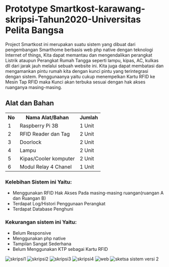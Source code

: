 # Prototype Smartkost-karawang-skripsi-Tahun2020-Universitas Pelita Bangsa

<p>Project Smartkost ini merupakan suatu sistem yang dibuat dari pengembangan Smarthome berbasis web php native dengan teknologi Internet of things, Kita dapat memantau dan mengendalikan perangkat Listrik ataupun Perangkat Rumah Tangga seperti lampu, kipas, AC, kulkas dll dari jarak jauh melalui sebuah website ini. Kita juga dapat membatasi dan mengamankan pintu rumah kita dengan kunci pintu yang terintegrasi dengan sistem. Penggunaanya yaitu cukup menempelkan Kartu RFID ke Mesin Tap RFID maka Kunci akan terbuka sesuai dengan hak akses ruanganya masing-masing.</p>
<h2>Alat dan Bahan</h2>

<table>
  <tr>
    <th>No</th>
    <th>Nama Alat/Bahan</th>
    <th>Jumlah</th>
  </tr>
  <tr>
    <td>1</td>
    <td>Raspberry Pi 3B</td>
    <td>1 Unit</td>
  </tr>
  <tr>
    <td>2</td>
    <td>RFID Reader dan Tag</td>
    <td>2 Unit</td>
  </tr>
  <tr>
    <td>3</td>
    <td>Doorlock</td>
    <td>2 Unit</td>
  </tr>
  <tr>
    <td>4</td>
    <td>Lampu</td>
    <td>2 Unit</td>
  </tr>
  <tr>
    <td>5</td>
    <td>Kipas/Cooler komputer</td>
    <td>2 Unit</td>
  </tr>
  <tr>
    <td>6</td>
    <td>Modul Relay 4 Chanel</td>
    <td>1 Unit</td>
  </tr>
</table>

 <h3>Kelebihan Sistem ini Yaitu:</h3>
<ul>
  <li>Menggunakan RFID Hak Akses Pada masing-masing ruangan(ruangan A dan Ruangan B)</li>
  <li>Terdapat Log/Histori Penggunaan Perangkat</li>
  <li>Terdapat Database Penghuni</li>
</ul>
<h3>Kekurangan sistem ini Yaitu:</h3>
<ul>
  <li>Belum Responsive</li>
  <li>Menggunakan php native</li>
  <li>Tampilan Sangat Sederhana</li>
  <li>Belum Menggunakan KTP sebagai Kartu RFID</li>
</ul>

![skripsi1](https://user-images.githubusercontent.com/57047229/138588830-d65f4279-2270-4330-b472-7ebbbd14bc5f.jpg)
![skripsi2](https://user-images.githubusercontent.com/57047229/138588833-6b09405d-5c03-4bd7-8879-67bdde645eb0.jpg)
![skripsi3](https://user-images.githubusercontent.com/57047229/138588835-ba275227-09fe-4b1d-a72e-2745cdb5d880.jpg)
![skripsi4](https://user-images.githubusercontent.com/57047229/138588836-ff3888c1-cd62-430f-8d2f-9850eaafcc47.jpg)
![web](https://user-images.githubusercontent.com/57047229/138589220-e5f36dd4-d2b7-444f-b52a-782dc87d8499.jpg)
![sketsa sistem versi 2](https://user-images.githubusercontent.com/57047229/138588861-7c40a0b3-c7c5-4560-8367-3388f4db5cf8.jpg)


